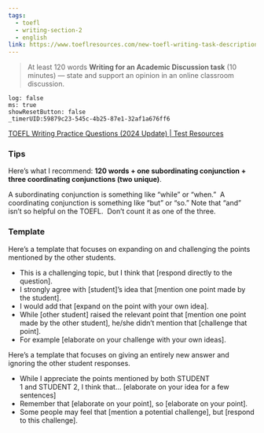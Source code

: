 ```yaml
---
tags:
  - toefl
  - writing-section-2
  - english
link: https://www.toeflresources.com/new-toefl-writing-task-description-and-guide/
---
```

>At least 120 words
>**Writing for an Academic Discussion task** (10 minutes) — state and support an opinion in an online classroom discussion.

```timer
log: false
ms: true
showResetButton: false
_timerUID:59879c23-545c-4b25-87e1-32af1a676ff6
```

[TOEFL Writing Practice Questions (2024 Update) | Test Resources](https://www.toeflresources.com/sample-toefl-essays/)

### Tips

Here’s what I recommend: **120 words + one subordinating conjunction + three coordinating conjunctions (two unique)**.

A subordinating conjunction is something like “while” or “when.”  A coordinating conjunction is something like “but” or “so.” Note that “and” isn’t so helpful on the TOEFL.  Don’t count it as one of the three.

### Template


Here’s a template that focuses on expanding on and challenging the points mentioned by the other students.

- This is a challenging topic, but I think that [respond directly to the question].
- I strongly agree with [student]’s idea that [mention one point made by the student]. 
- I would add that [expand on the point with your own idea].
- While [other student] raised the relevant point that [mention one point made by the other student], he/she didn’t mention that [challenge that point].
- For example [elaborate on your challenge with your own ideas].

Here’s a template that focuses on giving an entirely new answer and ignoring the other student responses.

- While I appreciate the points mentioned by both STUDENT 1 and STUDENT 2, I think that… [elaborate on your idea for a few sentences]
- Remember that [elaborate on your point], so [elaborate on your point].
- Some people may feel that [mention a potential challenge], but [respond to this challenge].

